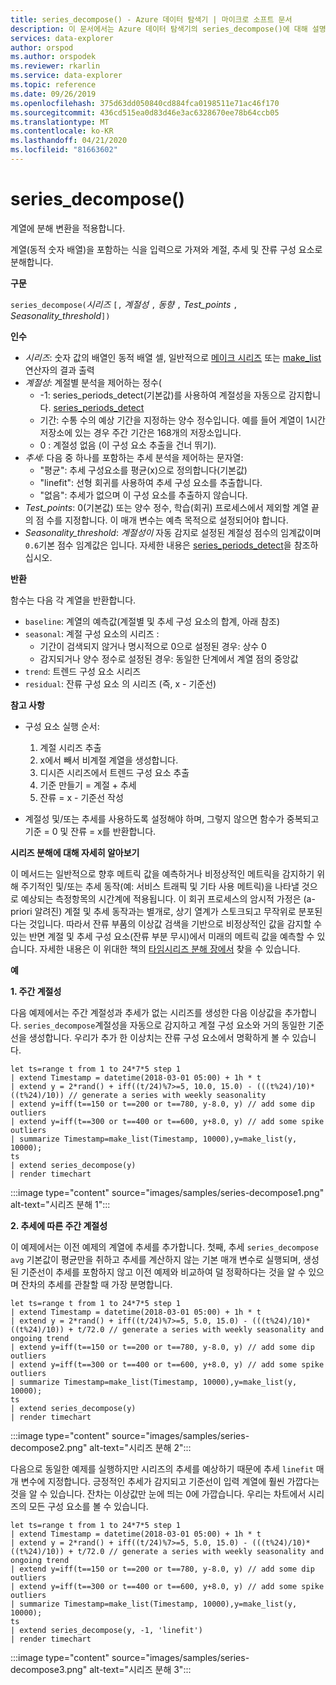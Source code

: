 ```yaml
---
title: series_decompose() - Azure 데이터 탐색기 | 마이크로 소프트 문서
description: 이 문서에서는 Azure 데이터 탐색기의 series_decompose()에 대해 설명합니다.
services: data-explorer
author: orspod
ms.author: orspodek
ms.reviewer: rkarlin
ms.service: data-explorer
ms.topic: reference
ms.date: 09/26/2019
ms.openlocfilehash: 375d63dd050840cd884fca0198511e71ac46f170
ms.sourcegitcommit: 436cd515ea0d83d46e3ac6328670ee78b64ccb05
ms.translationtype: MT
ms.contentlocale: ko-KR
ms.lasthandoff: 04/21/2020
ms.locfileid: "81663602"
---
```

# <a name="series_decompose"></a>series_decompose()

계열에 분해 변환을 적용합니다.  

계열(동적 숫자 배열)을 포함하는 식을 입력으로 가져와 계절, 추세 및 잔류 구성 요소로 분해합니다.
 
**구문**

`series_decompose(`*시리즈* `[,` *계절성* `,` *동향* `,` *Test_points* `,` *Seasonality_threshold*`])`

**인수**

* *시리즈*: 숫자 값의 배열인 동적 배열 셀, 일반적으로 [메이크 시리즈](make-seriesoperator.md) 또는 [make_list](makelist-aggfunction.md) 연산자의 결과 출력
* *계절성*: 계절별 분석을 제어하는 정수(
    * -1: series_periods_detect(기본값)를 사용하여 계절성을 자동으로 감지합니다. [series_periods_detect](series-periods-detectfunction.md)
    * 기간: 수통 수의 예상 기간을 지정하는 양수 정수입니다. 예를 들어 계열이 1시간 저장소에 있는 경우 주간 기간은 168개의 저장소입니다.
    * 0 : 계절성 없음 (이 구성 요소 추출을 건너 뛰기).    
* *추세*: 다음 중 하나를 포함하는 추세 분석을 제어하는 문자열:
    * "평균": 추세 구성요소를 평균(x)으로 정의합니다(기본값)
    * "linefit": 선형 회귀를 사용하여 추세 구성 요소를 추출합니다.
    * "없음": 추세가 없으며 이 구성 요소를 추출하지 않습니다.    
* *Test_points*: 0(기본값) 또는 양수 정수, 학습(회귀) 프로세스에서 제외할 계열 끝의 점 수를 지정합니다. 이 매개 변수는 예측 목적으로 설정되어야 합니다.
* *Seasonality_threshold*: *계절성이* 자동 감지로 설정된 계절성 점수의 임계값이며 `0.6`기본 점수 임계값은 입니다. 자세한 내용은 [series_periods_detect](series-periods-detectfunction.md)을 참조하십시오.

**반환**

 함수는 다음 각 계열을 반환합니다.

* `baseline`: 계열의 예측값(계절별 및 추세 구성 요소의 합계, 아래 참조)
* `seasonal`: 계절 구성 요소의 시리즈 :
    * 기간이 검색되지 않거나 명시적으로 0으로 설정된 경우: 상수 0
    * 감지되거나 양수 정수로 설정된 경우: 동일한 단계에서 계열 점의 중앙값
* `trend`: 트렌드 구성 요소 시리즈
* `residual`: 잔류 구성 요소 의 시리즈 (즉, x - 기준선)
  

**참고 사항**

* 구성 요소 실행 순서:
    1. 계절 시리즈 추출
    2. x에서 빼서 비계절 계열을 생성합니다.
    3. 디시즌 시리즈에서 트렌드 구성 요소 추출
    4. 기준 만들기 = 계절 + 추세
    5. 잔류 = x - 기준선 작성
    
* 계절성 및/또는 추세를 사용하도록 설정해야 하며, 그렇지 않으면 함수가 중복되고 기준 = 0 및 잔류 = x를 반환합니다.

**시리즈 분해에 대해 자세히 알아보기**

이 메서드는 일반적으로 향후 메트릭 값을 예측하거나 비정상적인 메트릭을 감지하기 위해 주기적인 및/또는 추세 동작(예: 서비스 트래픽 및 기타 사용 메트릭)을 나타낼 것으로 예상되는 측정항목의 시간계에 적용됩니다. 이 회귀 프로세스의 암시적 가정은 (a-priori 알려진) 계절 및 추세 동작과는 별개로, 상기 열계가 스토크되고 무작위로 분포된다는 것입니다. 따라서 잔류 부품의 이상값 검색을 기반으로 비정상적인 값을 감지할 수 있는 반면 계절 및 추세 구성 요소(잔류 부분 무시)에서 미래의 메트릭 값을 예측할 수 있습니다. 자세한 내용은 이 위대한 책의 [타임시리즈 분해 장에서](https://www.otexts.org/fpp/6) 찾을 수 있습니다.

**예**

**1. 주간 계절성**

다음 예제에서는 주간 계절성과 추세가 없는 시리즈를 생성한 다음 이상값을 추가합니다. `series_decompose`계절성을 자동으로 감지하고 계절 구성 요소와 거의 동일한 기준선을 생성합니다. 우리가 추가 한 이상치는 잔류 구성 요소에서 명확하게 볼 수 있습니다.

```kusto
let ts=range t from 1 to 24*7*5 step 1 
| extend Timestamp = datetime(2018-03-01 05:00) + 1h * t 
| extend y = 2*rand() + iff((t/24)%7>=5, 10.0, 15.0) - (((t%24)/10)*((t%24)/10)) // generate a series with weekly seasonality
| extend y=iff(t==150 or t==200 or t==780, y-8.0, y) // add some dip outliers
| extend y=iff(t==300 or t==400 or t==600, y+8.0, y) // add some spike outliers
| summarize Timestamp=make_list(Timestamp, 10000),y=make_list(y, 10000);
ts 
| extend series_decompose(y)
| render timechart  
```

:::image type="content" source="images/samples/series-decompose1.png" alt-text="시리즈 분해 1":::

**2. 추세에 따른 주간 계절성**

이 예제에서는 이전 예제의 계열에 추세를 추가합니다. 첫째, 추세 `series_decompose` `avg` 기본값이 평균만을 취하고 추세를 계산하지 않는 기본 매개 변수로 실행되며, 생성된 기준선이 추세를 포함하지 않고 이전 예제와 비교하여 덜 정확하다는 것을 알 수 있으며 잔차의 추세를 관찰할 때 가장 분명합니다.

```kusto
let ts=range t from 1 to 24*7*5 step 1 
| extend Timestamp = datetime(2018-03-01 05:00) + 1h * t 
| extend y = 2*rand() + iff((t/24)%7>=5, 5.0, 15.0) - (((t%24)/10)*((t%24)/10)) + t/72.0 // generate a series with weekly seasonality and ongoing trend
| extend y=iff(t==150 or t==200 or t==780, y-8.0, y) // add some dip outliers
| extend y=iff(t==300 or t==400 or t==600, y+8.0, y) // add some spike outliers
| summarize Timestamp=make_list(Timestamp, 10000),y=make_list(y, 10000);
ts 
| extend series_decompose(y)
| render timechart  
```

:::image type="content" source="images/samples/series-decompose2.png" alt-text="시리즈 분해 2":::

다음으로 동일한 예제를 실행하지만 시리즈의 추세를 예상하기 때문에 추세 `linefit` 매개 변수에 지정합니다. 긍정적인 추세가 감지되고 기준선이 입력 계열에 훨씬 가깝다는 것을 알 수 있습니다. 잔차는 이상값만 눈에 띄는 0에 가깝습니다. 우리는 차트에서 시리즈의 모든 구성 요소를 볼 수 있습니다.

```kusto
let ts=range t from 1 to 24*7*5 step 1 
| extend Timestamp = datetime(2018-03-01 05:00) + 1h * t 
| extend y = 2*rand() + iff((t/24)%7>=5, 5.0, 15.0) - (((t%24)/10)*((t%24)/10)) + t/72.0 // generate a series with weekly seasonality and ongoing trend
| extend y=iff(t==150 or t==200 or t==780, y-8.0, y) // add some dip outliers
| extend y=iff(t==300 or t==400 or t==600, y+8.0, y) // add some spike outliers
| summarize Timestamp=make_list(Timestamp, 10000),y=make_list(y, 10000);
ts 
| extend series_decompose(y, -1, 'linefit')
| render timechart  
```

:::image type="content" source="images/samples/series-decompose3.png" alt-text="시리즈 분해 3":::
